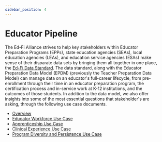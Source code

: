 ```yaml
---
sidebar_position: 4
---
```


# Educator Pipeline

The Ed-Fi Alliance strives to help key stakeholders within Educator Preparation
Programs (EPPs), state education agencies (SEAs), local education agencies
(LEAs), and education service agencies (ESAs) make sense of their disparate data
sets by bringing them all together in one place, the [Ed-Fi Data
Standard](/reference/data-exchange/data-standard). The data standard, along
with the Educator Preparation Data Model (EPDM) (previously the Teacher
Preparation Data Model) can manage data on an educator's full-career lifecycle,
from pre-enrollment through their time in an educator preparation program, the
certification process and in-service work at K-12 institutions, and the outcomes
of those students. In addition to the data model, we also offer insights into
some of the most essential questions that stakeholder's are asking, through the
following use case documents.

* [Overview](./overview.md)
* [Educator Workforce Use Case](./use-cases/1-educator-workforce.md)
* [Apprenticeship Use Case](./use-cases/apprenticeship.md)
* [Clinical Experience Use Case](./use-cases/clinical-experience.md)
* [Program Diversity and Persistence Use Case](./use-cases/program-diversity.md)
